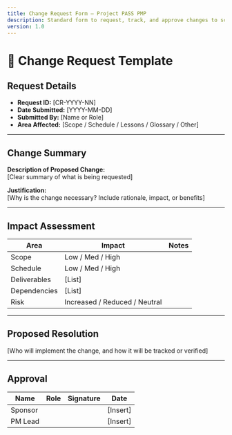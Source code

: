 ```yaml
---
title: Change Request Form – Project PASS PMP
description: Standard form to request, track, and approve changes to scope, content, or structure.
version: 1.0
---
```


# 📝 Change Request Template

## Request Details

- **Request ID:** [CR-YYYY-NN]  
- **Date Submitted:** [YYYY-MM-DD]  
- **Submitted By:** [Name or Role]  
- **Area Affected:** [Scope / Schedule / Lessons / Glossary / Other]

---

## Change Summary

**Description of Proposed Change:**  
[Clear summary of what is being requested]

**Justification:**  
[Why is the change necessary? Include rationale, impact, or benefits]

---

## Impact Assessment

| Area            | Impact       | Notes                              |
|-----------------|--------------|------------------------------------|
| Scope           | Low / Med / High |                                |
| Schedule        | Low / Med / High |                                |
| Deliverables    | [List]       |                                |
| Dependencies    | [List]       |                                |
| Risk            | Increased / Reduced / Neutral |                    |

---

## Proposed Resolution  
[Who will implement the change, and how it will be tracked or verified]

---

## Approval

| Name     | Role     | Signature | Date       |
|----------|----------|-----------|------------|
| Sponsor  |          |           | [Insert]   |
| PM Lead  |          |           | [Insert]   |
